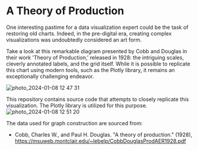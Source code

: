 # A Theory of Production
One interesting pastime for a data visualization expert could be the task of restoring old charts. Indeed, in the pre-digital era, creating complex visualizations was undoubtedly considered an art form.

Take a look at this remarkable diagram presented by Cobb and Douglas in their work 'Theory of Production,' released in 1928: the intriguing scales, cleverly annotated labels, and the grid itself. While it is possible to replicate this chart using modern tools, such as the Plotly library, it remains an exceptionally challenging endeavor.

![photo_2024-01-08 12 47 31](https://github.com/AndreyIvanoff/A-theory-of-production/assets/1699683/b715bd36-d2df-4e4f-8ffb-d1ab76f046ea)

This repository contains source code that attempts to closely replicate this visualization. The Plotly library is utilized for this purpose.
![photo_2024-01-08 12 51 20](https://github.com/AndreyIvanoff/A-theory-of-production/assets/1699683/24272285-b5c2-4154-9f24-0baaf76780ed)


The data used for graph construction are sourced from:
* Cobb, Charles W., and Paul H. Douglas. "A theory of production." (1928), https://msuweb.montclair.edu/~lebelp/CobbDouglasProdAER1928.pdf
